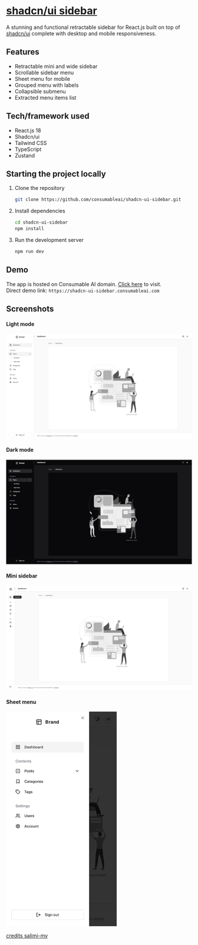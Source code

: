 # [shadcn/ui sidebar](https://shadcn-ui-sidebar.consumableai.com)

A stunning and functional retractable sidebar for React.js built on top of [shadcn/ui](https://ui.shadcn.com) complete with desktop and mobile responsiveness.

## Features

- Retractable mini and wide sidebar
- Scrollable sidebar menu
- Sheet menu for mobile
- Grouped menu with labels
- Collapsible submenu
- Extracted menu items list

## Tech/framework used

- React.js 18
- Shadcn/ui
- Tailwind CSS
- TypeScript
- Zustand

## Starting the project locally

1. Clone the repository

   ```bash
   git clone https://github.com/consumableai/shadcn-ui-sidebar.git
   ```

2. Install dependencies

   ```bash
   cd shadcn-ui-sidebar
   npm install
   ```

3. Run the development server

   ```bash
   npm run dev
   ```

## Demo

The app is hosted on Consumable AI domain. [Click here](https://shadcn-ui-sidebar.consumableai.com) to visit.
<br>
Direct demo link: `https://shadcn-ui-sidebar.consumableai.com`

## Screenshots

#### Light mode

![Light mode](/screenshots/screenshot-1.png)

#### Dark mode

![Dark mode](/screenshots/screenshot-2.png)

#### Mini sidebar

![Mini sidebar](/screenshots/screenshot-3.png)

#### Sheet menu

<img src="/screenshots/screenshot-4.png" width="300">

[credits salimi-my](https://github.com/salimi-my/shadcn-ui-sidebar) 